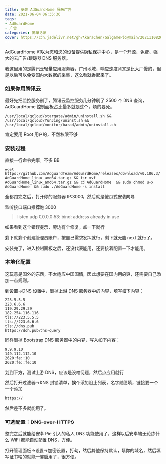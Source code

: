 ```yaml
---
title: 安装 AdGuardHome 屏蔽广告
date: 2021-06-04 06:35:36
tags:
- AdGuardHome
- 广告
categories: 简单记录
cover: https://cdn.jsdelivr.net/gh/AkaraChen/GalgamePic@main/20211108201927.png
---
```


AdGuardHome 可以为您和您的设备提供隐私保护中心，是一个开源、免费、强大的去广告/跟踪器 DNS 服务器。
<!--more-->

我这里用的是腾讯云轻量应用服务器，广州地域，响应速度肯定是比大厂慢的，但是以后可以免受国内大数据的采集，这么看就香起来了。

### 如果你用腾讯云 ###

最好先把监控服务删了，腾讯云监控服务几分钟刷了 2500 个 DNS 查询，AdGuardHome 控制面板占比最多就是这个，烦的要死。

`/usr/local/qcloud/stargate/admin/uninstall.sh && /usr/local/qcloud/YunJing/uninst.sh && /usr/local/qcloud/monitor/barad/admin/uninstall.sh`

肯定要用 Root 用户的，不然权限不够

### 安装过程 ###

直接一行命令完事，不多 BB

`wget https://github.com/AdguardTeam/AdGuardHome/releases/download/v0.106.3/AdGuardHome_linux_amd64.tar.gz && tar xvf AdGuardHome_linux_amd64.tar.gz && cd AdGuardHome  && sudo chmod u+x AdGuardHome  && sudo ./AdGuardHome -s install`

全都跑完之后，打开你的服务器 IP:3000，然后就是傻瓜式安装向导

监听接口端口推荐跑 3000

> listen udp 0.0.0.0:53: bind: address already in use

如果看到这个错误提示，旁边有个修复，点一下就行

剩下就剩个创建管理员账户，按自己需求发挥就行，剩下就无脑 next 就行了。

安装完了，进入控制面板之后，还没代表能用，还要接着配置一下才能用。

### 本地化配置 ###

这玩意是国外的东西，不太适应中国国情，因此想要在国内用的爽，还需要自己添加一点规则。

到设置->DNS 设置中，删掉上游 DNS 服务器中的内容，填写如下内容：

```plain
223.5.5.5
223.6.6.6
119.29.29.29
182.254.116.116
tls://223.5.5.5
tls://223.6.6.6
tls://dns.pub
https://doh.pub/dns-query
```

同样删掉 Bootstrap DNS 服务器中的内容，写入如下内容：

```plain
9.9.9.10
149.112.112.10
2620:fe::10
2620:fe::fe:10
```

划到下方，测试上游 DNS，应该是没啥问题，然后点应用就行

然后打开过滤器->DNS 封锁清单，挨个添加阻止列表，名字随便填，链接要一个一个添加

```plain
https://
```

然后差不多就能用了。

### 可选配置：DNS-over-HTTPS ###

整完之后就能给安卓 Pie 引入的私人 DNS 功能使用了，这样以后安卓端无论练什么 WiFi 都能自动配置 DNS，方便。

打开管理面板->设置->加密设置，打勾，然后其他保持默认，填你的域名，然后填写证书啥的就能一键启用了，很方便。
